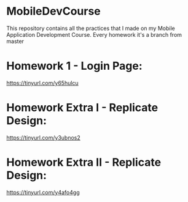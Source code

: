 # MobileDevCourse
This repository contains all the practices that I made on my Mobile Application Development Course. Every homework it's a branch from master

# Homework 1 - Login Page:
https://tinyurl.com/y65hulcu

# Homework Extra I - Replicate Design:
https://tinyurl.com/y3ubnos2

# Homework Extra II - Replicate Design:
https://tinyurl.com/y4afo4gg
